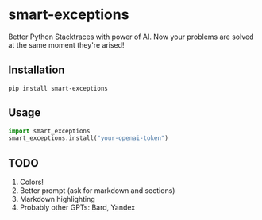 # smart-exceptions
Better Python Stacktraces with power of AI.
Now your problems are solved at the same moment they're arised!

## Installation

```console
pip install smart-exceptions
```

## Usage

```python
import smart_exceptions
smart_exceptions.install("your-openai-token")
```

## TODO
1. Colors!
2. Better prompt (ask for markdown and sections)
3. Markdown highlighting
4. Probably other GPTs: Bard, Yandex
